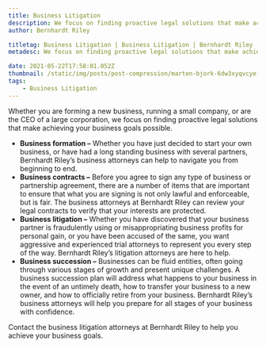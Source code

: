 ```yaml
---
title: Business Litigation
description: We focus on finding proactive legal solutions that make achieving your business goals possible.
author: Bernhardt Riley

titletag: Business Litigation | Business Litigation | Bernhardt Riley
metadesc: We focus on finding proactive legal solutions that make achieving your business goals possible.

date: 2021-05-22T17:58:01.052Z
thumbnail: /static/img/posts/post-compression/marten-bjork-6dw3xyqvcye-unsplash.webp
tags:
    - Business Litigation
---
```


Whether you are forming a new business, running a small company, or are the CEO of a large corporation, we focus on finding proactive legal solutions that make achieving your business goals possible.

-   **Business formation –** Whether you have just decided to start your own business, or have had a long standing business with several partners, Bernhardt Riley’s business attorneys can help to
    navigate you from beginning to end.
-   **Business contracts –** Before you agree to sign any type of business or partnership agreement, there are a number of items that are important to ensure that what you are signing is not only
    lawful and enforceable, but is fair. The business attorneys at Bernhardt Riley can review your legal contracts to verify that your interests are protected.
-   **Business litigation –** Whether you have discovered that your business partner is fraudulently using or misappropriating business profits for personal gain, or you have been accused of the same,
    you want aggressive and experienced trial attorneys to represent you every step of the way. Bernhardt Riley’s litigation attorneys are here to help.
-   **Business succession –** Businesses can be fluid entities, often going through various stages of growth and present unique challenges. A business succession plan will address what happens to your
    business in the event of an untimely death, how to transfer your business to a new owner, and how to officially retire from your business. Bernhardt Riley’s business attorneys will help you
    prepare for all stages of your business with confidence.

Contact the business litigation attorneys at Bernhardt Riley to help you achieve your business goals.
